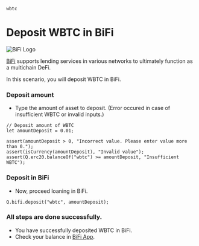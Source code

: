 ```meta-Currency
wbtc
```

# Deposit WBTC in BiFi

![BiFi Logo](https://s3.ap-northeast-2.amazonaws.com/thebifrost.io/home/bifi/bifi_logo.svg)

[BiFi](https://bifi.finance/) supports lending services in various networks to ultimately function as a multichain DeFi.

In this scenario, you will deposit WBTC in BiFi.

### Deposit amount

- Type the amount of asset to deposit. (Error occured in case of insufficient WBTC or invalid inputs.)

```input WBTC
// Deposit amount of WBTC
let amountDeposit = 0.01;
```

```input-Verify
assert(amountDeposit > 0, "Incorrect value. Please enter value more than 0.");
assert(isCurrency(amountDeposit), "Invalid value");
assert(Q.erc20.balanceOf("wbtc") >= amountDeposit, "Insufficient WBTC");
```

### Deposit in BiFi

- Now, proceed loaning in BiFi.

```taster
Q.bifi.deposit("wbtc", amountDeposit);
```

### All steps are done successfully.

- You have successfully deposited WBTC in BiFi.
- Check your balance in [BiFi App](https://app.bifi.finance/).

